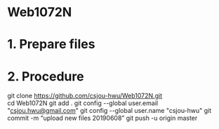 # Web1072N
# 1. Prepare files
# 2. Procedure
git clone https://github.com/csjou-hwu/Web1072N.git <br/>
cd Web1072N
git add .
git config --global user.email "csjou.hwu@gmail.com"
git config --global user.name "csjou-hwu"
git commit -m “upload new files 20190608”
git push -u origin master
